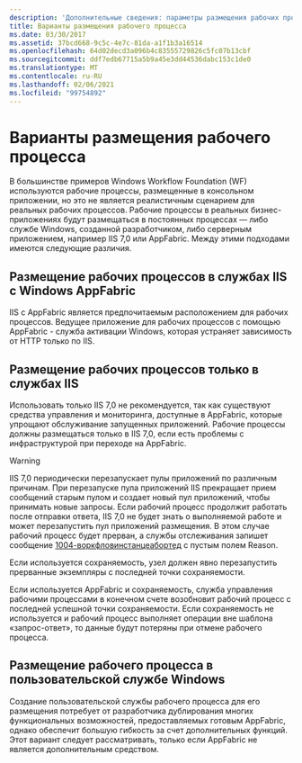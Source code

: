 ```yaml
---
description: 'Дополнительные сведения: параметры размещения рабочих процессов'
title: Варианты размещения рабочего процесса
ms.date: 03/30/2017
ms.assetid: 37bcd668-9c5c-4e7c-81da-a1f1b3a16514
ms.openlocfilehash: 64d02decd3a096b4c83555729826c5fc07b13cbf
ms.sourcegitcommit: ddf7edb67715a5b9a45e3dd44536dabc153c1de0
ms.translationtype: MT
ms.contentlocale: ru-RU
ms.lasthandoff: 02/06/2021
ms.locfileid: "99754892"
---
```

# <a name="workflow-hosting-options"></a>Варианты размещения рабочего процесса

В большинстве примеров Windows Workflow Foundation (WF) используются рабочие процессы, размещенные в консольном приложении, но это не является реалистичным сценарием для реальных рабочих процессов. Рабочие процессы в реальных бизнес-приложениях будут размещаться в постоянных процессах — либо службе Windows, созданной разработчиком, либо серверным приложением, например IIS 7,0 или AppFabric. Между этими подходами имеются следующие различия.

## <a name="hosting-workflows-in-iis-with-windows-appfabric"></a>Размещение рабочих процессов в службах IIS с Windows AppFabric

IIS с AppFabric является предпочитаемым расположением для рабочих процессов. Ведущее приложение для рабочих процессов с помощью AppFabric - служба активации Windows, которая устраняет зависимость от HTTP только по IIS.

## <a name="hosting-workflows-in-iis-alone"></a>Размещение рабочих процессов только в службах IIS

Использовать только IIS 7,0 не рекомендуется, так как существуют средства управления и мониторинга, доступные в AppFabric, которые упрощают обслуживание запущенных приложений. Рабочие процессы должны размещаться только в IIS 7,0, если есть проблемы с инфраструктурой при переходе на AppFabric.

> [!WARNING]
> IIS 7,0 периодически перезапускает пулы приложений по различным причинам. При перезапуске пула приложений IIS прекращает прием сообщений старым пулом и создает новый пул приложений, чтобы принимать новые запросы. Если рабочий процесс продолжит работать после отправки ответа, IIS 7,0 не будет знать о выполняемой работе и может перезапустить пул приложений размещения. В этом случае рабочий процесс будет прерван, а службы отслеживания запишет сообщение [1004-воркфловинстанцеабортед](1004-workflowinstanceaborted.md) с пустым полем Reason.
>
> Если используется сохраняемость, узел должен явно перезапустить прерванные экземпляры с последней точки сохраняемости.
>
> Если используется AppFabric и сохраняемость, служба управления рабочими процессами в конечном счете возобновит рабочий процесс с последней успешной точки сохраняемости. Если сохраняемость не используется и рабочий процесс выполняет операции вне шаблона «запрос-ответ», то данные будут потеряны при отмене рабочего процесса.

## <a name="hosting-a-workflow-in-a-custom-windows-service"></a>Размещение рабочего процесса в пользовательской службе Windows

Создание пользовательской службы рабочего процесса для его размещения потребует от разработчика дублирования многих функциональных возможностей, предоставляемых готовым AppFabric, однако обеспечит большую гибкость за счет дополнительных функций. Этот вариант следует рассматривать, только если AppFabric не является дополнительным средством.
